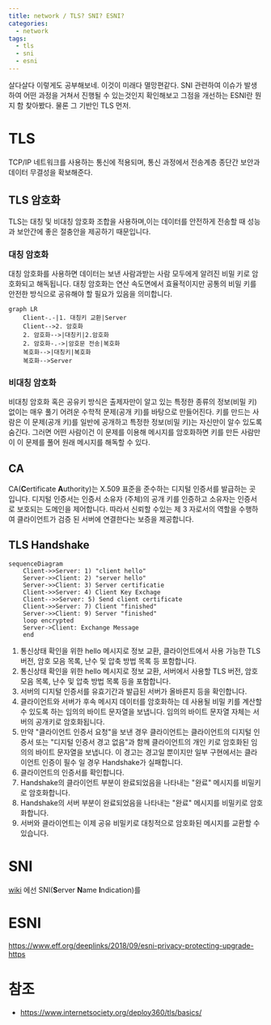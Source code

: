 ```yaml
---
title: network / TLS? SNI? ESNI?
categories: 
  - network
tags: 
  - tls
  - sni
  - esni
---
```

살다살다 이렇게도 공부해보네. 이것이 미래다 멸망편같다. SNI 관련하여 이슈가 발생하여 어떤 과정을 거쳐서 진행될 수 있는것인지 확인해보고 그점을 개선하는 ESNI란 뭔지 함 찾아봤다. 물론 그 기반인 TLS 먼저.

# TLS
TCP/IP 네트워크를 사용하는 통신에 적용되며, 통신 과정에서 전송계층 종단간 보안과 데이터 무결성을 확보해준다.

## TLS 암호화
TLS는 대칭 및 비대칭 암호화 조합을 사용하며,이는 데이터를 안전하게 전송할 때 성능과 보안간에 좋은 절충안을 제공하기 때문입니다.

### 대칭 암호화
대칭 암호화를 사용하면 데이터는 보낸 사람과받는 사람 모두에게 알려진 비밀 키로 암호화되고 해독됩니다. 대칭 암호화는 연산 속도면에서 효율적이지만 공통의 비밀 키를 안전한 방식으로 공유해야 할 필요가 있음을 의미합니다.
```mermaid
graph LR
	Client-.-|1. 대칭키 교환|Server
	Client-->2. 암호화
	2. 암호화-->|대칭키|2.암호화
	2. 암호화-.->|암호문 전송|복호화
	복호화-->|대칭키|복호화
	복호화-->Server
```
### 비대칭 암호화
비대칭 암호화 혹은 공유키 방식은 출제자만이 알고 있는 특정한 종류의 정보(비밀 키) 없이는 매우 풀기 어려운 수학적 문제(공개 키)를 바탕으로 만들어진다. 키를 만드는 사람은 이 문제(공개 키)를 일반에 공개하고 특정한 정보(비밀 키)는 자신만이 알수 있도록 숨긴다. 그러면 어떤 사람이건 이 문제를 이용해 메시지를 암호화하면 키를 만든 사람만이 이 문제를 풀어 원래 메시지를 해독할 수 있다.

## CA
CA(**C**ertificate **A**uthority)는 X.509 표준을 준수하는 디지털 인증서를 발급하는 곳 입니다. 디지털 인증서는 인증서 소유자 (주체)의 공개 키를 인증하고 소유자는 인증서로 보호되는 도메인을 제어합니다. 따라서 신뢰할 수있는 제 3 자로서의 역할을 수행하여 클라이언트가 검증 된 서버에 연결한다는 보증을 제공합니다.

## TLS Handshake
```mermaid
sequenceDiagram
    Client->>Server: 1) "client hello"
    Server->>Client: 2) "server hello"
    Server->>Client: 3) Server certificatie
    Client->>Server: 4) Client Key Exchage
    Client-->>Server: 5) Send client certificate
    Client->>Server: 7) Client "finished"
    Server->>Client: 9) Server "finished"
    loop encrypted
    Server->Client: Exchange Message
    end
```
1.  통신상태 확인을 위한 hello 메시지로 정보 교환, 클라이언트에서 사용 가능한 TLS 버전, 암호 모음 목록, 난수 및 압축 방법 목록 등 포함합니다.
2.  통신상태 확인을 위한 hello 메시지로 정보 교환, 서버에서 사용할 TLS 버전, 암호 모음 목록, 난수 및 압축 방법 목록 등을 포함합니다.
3.  서버의 디지털 인증서를 유효기간과 발급된 서버가 올바른지 등을 확인합니다.
4.  클라이언트와 서버가 후속 메시지 데이터를 암호화하는 데 사용될 비밀 키를 계산할 수 있도록 하는 임의의 바이트 문자열을 보냅니다. 임의의 바이트 문자열 자체는 서버의 공개키로 암호화됩니다.
5.  만약 "클라이언트 인증서 요청"을 보낸 경우 클라이언트는 클라이언트의 디지털 인증서 또는 "디지털 인증서 경고 없음"과 함께 클라이언트의 개인 키로 암호화된 임의의 바이트 문자열을 보냅니다. 이 경고는 경고일 뿐이지만 일부 구현에서는 클라이언트 인증이 필수 일 경우 Handshake가 실패합니다.
6.  클라이언트의 인증서를 확인합니다.
7.  Handshake의 클라이언트 부분이 완료되었음을 나타내는 "완료" 메시지를 비밀키로 암호화합니다.
8.  Handshake의 서버 부분이 완료되었음을 나타내는 "완료" 메시지를 비밀키로 암호화합니다.
9.  서버와 클라이언트는 이제 공유 비밀키로 대칭적으로 암호화된 메시지를 교환할 수 있습니다.

 
# SNI
[wiki](https://ko.wikipedia.org/wiki/%EC%84%9C%EB%B2%84_%EB%84%A4%EC%9E%84_%EC%9D%B8%EB%94%94%EC%BC%80%EC%9D%B4%EC%85%98) 에선 SNI(**S**erver **N**ame **I**ndication)를 

# ESNI
https://www.eff.org/deeplinks/2018/09/esni-privacy-protecting-upgrade-https



# 참조
- https://www.internetsociety.org/deploy360/tls/basics/  
<!--stackedit_data:
eyJoaXN0b3J5IjpbLTE5ODc4MTYyNjcsLTIwODk4NzI1NTksMT
Q1NTMxMDgxOSwtNzUwMzM2Njg1LC0xNDcwNzMyODgyLC03NTM3
MzM4NywtMjMxNTQ3MTc2XX0=
-->